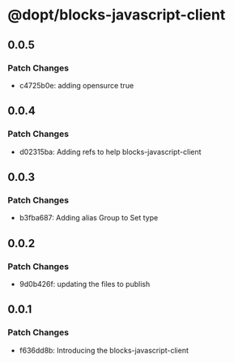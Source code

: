 # @dopt/blocks-javascript-client

## 0.0.5

### Patch Changes

- c4725b0e: adding opensurce true

## 0.0.4

### Patch Changes

- d02315ba: Adding refs to help blocks-javascript-client

## 0.0.3

### Patch Changes

- b3fba687: Adding alias Group to Set type

## 0.0.2

### Patch Changes

- 9d0b426f: updating the files to publish

## 0.0.1

### Patch Changes

- f636dd8b: Introducing the blocks-javascript-client
